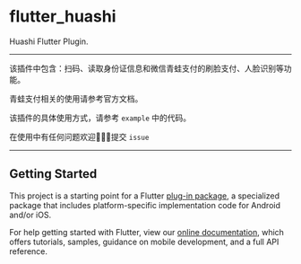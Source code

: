 # flutter_huashi

Huashi Flutter Plugin.

<hr />
该插件中包含：扫码、读取身份证信息和微信青蛙支付的刷脸支付、人脸识别等功能。

青蛙支付相关的使用请参考官方文档。

该插件的具体使用方式，请参考 ```example``` 中的代码。

在使用中有任何问题欢迎👏👏👏提交 ```issue```

<hr />

## Getting Started

This project is a starting point for a Flutter
[plug-in package](https://flutter.dev/developing-packages/),
a specialized package that includes platform-specific implementation code for
Android and/or iOS.

For help getting started with Flutter, view our
[online documentation](https://flutter.dev/docs), which offers tutorials,
samples, guidance on mobile development, and a full API reference.

